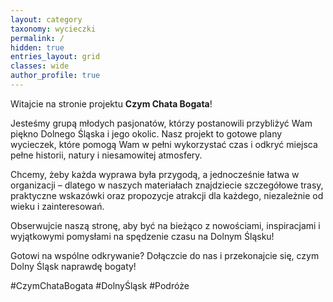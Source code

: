 ```yaml
---
layout: category
taxonomy: wycieczki
permalink: /
hidden: true
entries_layout: grid
classes: wide
author_profile: true
---
```


Witajcie na stronie projektu **Czym Chata Bogata**!

Jesteśmy grupą młodych pasjonatów, którzy postanowili przybliżyć Wam piękno Dolnego Śląska i jego okolic. Nasz projekt to gotowe plany wycieczek, które pomogą Wam w pełni wykorzystać czas i odkryć miejsca pełne historii, natury i niesamowitej atmosfery.

Chcemy, żeby każda wyprawa była przygodą, a jednocześnie łatwa w organizacji – dlatego w naszych materiałach znajdziecie szczegółowe trasy, praktyczne wskazówki oraz propozycje atrakcji dla każdego, niezależnie od wieku i zainteresowań.

Obserwujcie naszą stronę, aby być na bieżąco z nowościami, inspiracjami i wyjątkowymi pomysłami na spędzenie czasu na Dolnym Śląsku!

Gotowi na wspólne odkrywanie? Dołączcie do nas i przekonajcie się, czym Dolny Śląsk naprawdę bogaty!

#CzymChataBogata #DolnyŚląsk #Podróże

